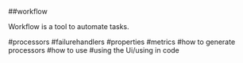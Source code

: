 ##workflow

Workflow is a tool to automate tasks.

#processors
#failurehandlers
#properties
#metrics
#how to generate processors
#how to use
#using the Ui/using in code
